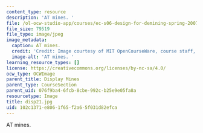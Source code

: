 ```yaml
---
content_type: resource
description: 'AT mines. '
file: /ol-ocw-studio-app/courses/ec-s06-design-for-demining-spring-2007/102c1371e8061f65f2a65f031d82efca_disp21.jpg
file_size: 79519
file_type: image/jpeg
image_metadata:
  caption: AT mines.
  credit: 'Credit: Image courtesy of MIT OpenCourseWare, course staff, and students.'
  image-alt: 'AT mines. '
learning_resource_types: []
license: https://creativecommons.org/licenses/by-nc-sa/4.0/
ocw_type: OCWImage
parent_title: Display Mines
parent_type: CourseSection
parent_uid: 076f9ba4-6fcb-8cbe-992c-b25e9e05fa8a
resourcetype: Image
title: disp21.jpg
uid: 102c1371-e806-1f65-f2a6-5f031d82efca
---
```

AT mines. 